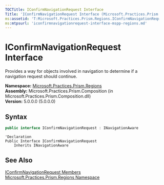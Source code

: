 ```yaml
---
TOCTitle: IConfirmNavigationRequest Interface
Title: 'IConfirmNavigationRequest Interface (Microsoft.Practices.Prism.Regions)'
ms:assetid: 'T:Microsoft.Practices.Prism.Regions.IConfirmNavigationRequest'
ms:mtpsurl: 'iconfirmnavigationrequest-interface-mspp-regions.md'
---
```


# IConfirmNavigationRequest Interface

Provides a way for objects involved in navigation to determine if a navigation request should continue.

**Namespace:** [Microsoft.Practices.Prism.Regions](/patterns-practices/reference/mspp-regions-namespace)  
**Assembly:** Microsoft.Practices.Prism.Composition (in Microsoft.Practices.Prism.Composition.dll)  
**Version:** 5.0.0.0 (5.0.0.0)

## Syntax

```C#
public interface IConfirmNavigationRequest : INavigationAware
```
```VB
'Declaration
Public Interface IConfirmNavigationRequest
	Inherits INavigationAware
```

## See Also

[IConfirmNavigationRequest Members](/patterns-practices/reference/iconfirmnavigationrequest-members-mspp-regions)  
[Microsoft.Practices.Prism.Regions Namespace](/patterns-practices/reference/mspp-regions-namespace)
